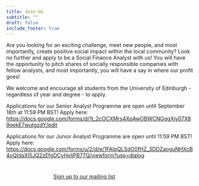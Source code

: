 ```yaml
---
title: Join Us
subtitle: ""
draft: false
include_footer: true
---
```

Are you looking for an exciting challenge, meet new people, and most importantly, create positive social impact within the local community? Look no further and apply to be a Social Finance Analyst with us! You will have the opportunity to pitch shares of socially responsible companies with fellow analysts, and most importantly, you will have a say in where our profit goes!

We welcome and encourage all students from the University of Edinburgh - regardless of year and degree - to apply. 

Applications for our Senior Analyst Programme are open until September 18th at 11:59 PM BST! Apply here: https://docs.google.com/forms/d/1t_2cOCXMrs4XpAwOBWCNGggXjy07X89qekE7wutgzdY/edit

Applications for our Junior Analyst Programme are open until 11:59 PM BST! Apply here: https://docs.google.com/forms/u/2/d/e/1FAIpQLSdO0fHZ_3DDZaoguNHXcB4oQIdaXI5JQ2zEfgDCyHxljPB77Q/viewform?usp=dialog

<a href="http://eepurl.com/dEBYnX">
<span class="button signup-button rounded secondary-btn raised" style="width: 250px; margin: auto; margin-top: 40px; display: flex;">
    Sign up to our mailing list
</span>
</a>